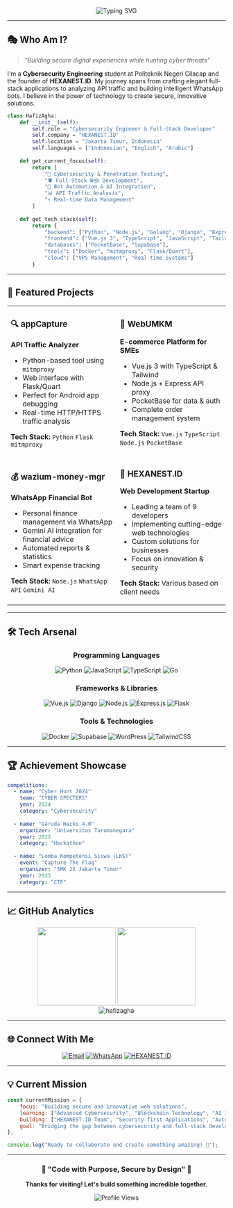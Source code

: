 <div align="center">

![Typing SVG](https://readme-typing-svg.herokuapp.com?font=Fira+Code&size=18&duration=2000&pause=1000&color=00F7FF&background=0D1117&center=true&vCenter=true&width=600&lines=Cybersecurity+Engineering+Student;Full-Stack+Web+Developer;Founder+%26+CEO+HEXANEST.ID;Bot+Automation+Enthusiast;API+Traffic+Analyzer)

</div>

---

## 🎭 Who Am I?

> *"Building secure digital experiences while hunting cyber threats"*

I'm a **Cybersecurity Engineering** student at Politeknik Negeri Cilacap and the founder of **HEXANEST.ID**. My journey spans from crafting elegant full-stack applications to analyzing API traffic and building intelligent WhatsApp bots. I believe in the power of technology to create secure, innovative solutions.

```python
class HafizAgha:
    def __init__(self):
        self.role = "Cybersecurity Engineer & Full-Stack Developer"
        self.company = "HEXANEST.ID"
        self.location = "Jakarta Timur, Indonesia"
        self.languages = ["Indonesian", "English", "Arabic"]
        
    def get_current_focus(self):
        return [
            "🔐 Cybersecurity & Penetration Testing",
            "🕷️ Full-Stack Web Development", 
            "🤖 Bot Automation & AI Integration",
            "📊 API Traffic Analysis",
            "⚡ Real-time Data Management"
        ]
        
    def get_tech_stack(self):
        return {
            "backend": ["Python", "Node.js", "Golang", "Django", "Express"],
            "frontend": ["Vue.js 3", "TypeScript", "JavaScript", "Tailwind CSS"],
            "databases": ["PocketBase", "Supabase"],
            "tools": ["Docker", "mitmproxy", "Flask/Quart"],
            "cloud": ["VPS Management", "Real-time Systems"]
        }
```

---

## 🚀 Featured Projects

<table>
<tr>
<td width="50%">

### 🔍 appCapture
**API Traffic Analyzer**
- Python-based tool using `mitmproxy`
- Web interface with Flask/Quart
- Perfect for Android app debugging
- Real-time HTTP/HTTPS traffic analysis

**Tech Stack:** `Python` `Flask` `mitmproxy`

</td>
<td width="50%">

### 🛒 WebUMKM
**E-commerce Platform for SMEs**
- Vue.js 3 with TypeScript & Tailwind
- Node.js + Express API proxy
- PocketBase for data & auth
- Complete order management system

**Tech Stack:** `Vue.js` `TypeScript` `Node.js` `PocketBase`

</td>
</tr>
<tr>
<td width="50%">

### 💰 wazium-money-mgr
**WhatsApp Financial Bot**
- Personal finance management via WhatsApp
- Gemini AI integration for financial advice
- Automated reports & statistics
- Smart expense tracking

**Tech Stack:** `Node.js` `WhatsApp API` `Gemini AI`

</td>
<td width="50%">

### 🏢 HEXANEST.ID
**Web Development Startup**
- Leading a team of 9 developers
- Implementing cutting-edge web technologies
- Custom solutions for businesses
- Focus on innovation & security

**Tech Stack:** Various based on client needs

</td>
</tr>
</table>

---

## 🛠️ Tech Arsenal

<div align="center">

### Programming Languages
![Python](https://img.shields.io/badge/Python-3776AB?style=for-the-badge&logo=python&logoColor=white)
![JavaScript](https://img.shields.io/badge/JavaScript-F7DF1E?style=for-the-badge&logo=javascript&logoColor=black)
![TypeScript](https://img.shields.io/badge/TypeScript-007ACC?style=for-the-badge&logo=typescript&logoColor=white)
![Go](https://img.shields.io/badge/Go-00ADD8?style=for-the-badge&logo=go&logoColor=white)

### Frameworks & Libraries
![Vue.js](https://img.shields.io/badge/Vue.js-35495E?style=for-the-badge&logo=vue.js&logoColor=4FC08D)
![Django](https://img.shields.io/badge/Django-092E20?style=for-the-badge&logo=django&logoColor=white)
![Node.js](https://img.shields.io/badge/Node.js-43853D?style=for-the-badge&logo=node.js&logoColor=white)
![Express.js](https://img.shields.io/badge/Express.js-404D59?style=for-the-badge)
![Flask](https://img.shields.io/badge/Flask-000000?style=for-the-badge&logo=flask&logoColor=white)

### Tools & Technologies
![Docker](https://img.shields.io/badge/Docker-2496ED?style=for-the-badge&logo=docker&logoColor=white)
![Supabase](https://img.shields.io/badge/Supabase-3ECF8E?style=for-the-badge&logo=supabase&logoColor=white)
![WordPress](https://img.shields.io/badge/WordPress-21759B?style=for-the-badge&logo=wordpress&logoColor=white)
![TailwindCSS](https://img.shields.io/badge/Tailwind_CSS-38B2AC?style=for-the-badge&logo=tailwind-css&logoColor=white)

</div>

---

## 🏆 Achievement Showcase

```yaml
competitions:
  - name: "Cyber Hunt 2024"
    team: "CYBER SPECTERS"
    year: 2024
    category: "Cybersecurity"
    
  - name: "Garuda Hacks 4.0"
    organizer: "Universitas Tarumanegara"
    year: 2023
    category: "Hackathon"
    
  - name: "Lomba Kompetensi Siswa (LKS)"
    event: "Capture The Flag"
    organizer: "SMK 22 Jakarta Timur"
    year: 2023
    category: "CTF"
```

---

## 📈 GitHub Analytics

<div align="center">
<img height="180em" src="https://github-readme-stats.vercel.app/api?username=lrndwy&show_icons=true&theme=tokyonight&include_all_commits=true&count_private=true"/>
<img height="180em" src="https://github-readme-stats.vercel.app/api/top-langs/?username=lrndwy&layout=compact&langs_count=7&theme=tokyonight"/>
</div>

<div align="center">
<img src="https://github-readme-streak-stats.herokuapp.com/?user=hafizagha&theme=tokyonight" alt="hafizagha" />
</div>

---

## 🌐 Connect With Me

<div align="center">

[![Email](https://img.shields.io/badge/Email-hafizagha.ab@gmail.com-D14836?style=for-the-badge&logo=gmail&logoColor=white)](mailto:hafizagha.ab@gmail.com)
[![WhatsApp](https://img.shields.io/badge/WhatsApp-+62_858_9039_2419-25D366?style=for-the-badge&logo=whatsapp&logoColor=white)](https://wa.me/6285890392419)
[![HEXANEST.ID](https://img.shields.io/badge/Company-HEXANEST.ID-FF6B6B?style=for-the-badge&logo=web&logoColor=white)](https://hexanest.id)

</div>

---

## 💡 Current Mission

```javascript
const currentMission = {
    focus: "Building secure and innovative web solutions",
    learning: ["Advanced Cybersecurity", "Blockchain Technology", "AI Integration"],
    building: ["HEXANEST.ID Team", "Security-first Applications", "Automated Solutions"],
    goal: "Bridging the gap between cybersecurity and full-stack development"
};

console.log("Ready to collaborate and create something amazing! 🚀");
```

---

<div align="center">

### 🌟 "Code with Purpose, Secure by Design" 🌟

**Thanks for visiting! Let's build something incredible together.** 

![Profile Views](https://komarev.com/ghpvc/?username=hafizagha&color=blueviolet&style=for-the-badge)

</div>
